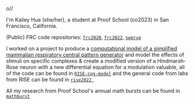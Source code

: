 o//

I'm Kailey Hua (she/her), a student at Proof School (co2023) in San Francisco, California.

(Public) FRC code repositories: [`frc2020`](https://github.com/team1868/frc2020), [`frc2022`](https://github.com/team1868/RapidReact1868), [`swerve`](https://github.com/team1868/swerve1868)

I worked on a project to produce a [computational model of a simplified mammalian respiratory central pattern generator](https://github.com/kaileyhh/RISE-cpg-model/blob/main/group_k_POSTER.pdf) and model the effects of stimuli on specific complexes & create a modified version of a Hindmarsh-Rose neuron with a new differential equation for a modulation valuable, all of the code can be found in [`RISE-cpg-model`](https://github.com/kaileyhh/RISE-cpg-model) and the general code from labs from RISE can be found in [`rise2022 `](https://github.com/kaileyhh/rise2022)

All my research from Proof School's annual math bursts can be found in [`mathburst`](https://github.com/kaileyhh/mathburst)







<!--
**kaileyhh/kaileyhh** is a ✨ _special_ ✨ repository because its `README.md` (this file) appears on your GitHub profile.

Here are some ideas to get you started:

- 🔭 I’m currently working on ...
- 🌱 I’m currently learning ...
- 👯 I’m looking to collaborate on ...
- 🤔 I’m looking for help with ...
- 💬 Ask me about ...
- 📫 How to reach me: ...
- 😄 Pronouns: ...
- ⚡ Fun fact: ...a
-->
